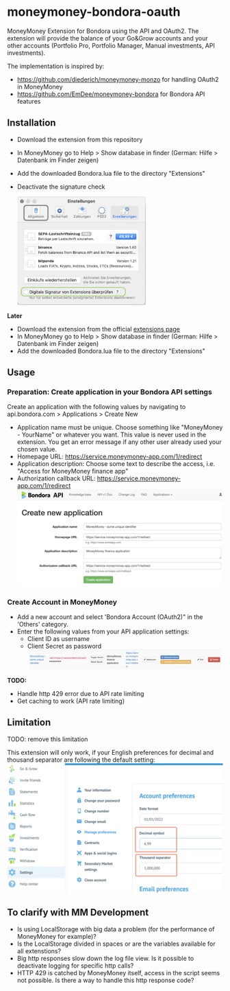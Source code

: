 # moneymoney-bondora-oauth
MoneyMoney Extension for Bondora using the API and OAuth2.
The extension will provide the balance of your Go&Grow accounts and your other accounts (Portfolio Pro, Portfolio Manager, Manual investments, API investments).

The implementation is inspired by:
* https://github.com/diederich/moneymoney-monzo for handling OAuth2 in MoneyMoney
* https://github.com/EmDee/moneymoney-bondora for Bondora API features

## Installation
* Download the extension from this repository
* In MoneyMoney go to Help > Show database in finder (German: Hilfe > Datenbank im Finder zeigen)
* Add the downloaded Bondora.lua file to the directory "Extensions"
* Deactivate the signature check
  
  <img src="assets/moneymoney-deactivate-signature-check.png" alt="moneymoney signature check" width="300">

**Later**
* Download the extension from the official [extensions page](https://moneymoney-app.com/extensions/)
* In MoneyMoney go to Help > Show database in finder (German: Hilfe > Datenbank im Finder zeigen)
* Add the downloaded Bondora.lua file to the directory "Extensions"

## Usage

### Preparation: Create application in your Bondora API settings
Create an application with the following values by navigating to api.bondora.com > Applications > Create New 
* Application name must be unique. Choose something like "MoneyMoney - YourName" or whatever you want. This value is never used in the extension. You get an error message if any other user already used your chosen value.
* Homepage URL: https://service.moneymoney-app.com/1/redirect
* Application description: Choose some text to describe the access, i.e. "Access for MoneyMoney finance app"
* Authorization callback URL: https://service.moneymoney-app.com/1/redirect 
![bondora create application](assets/bondora-create-application.png)

### Create Account in MoneyMoney
* Add a new account and select 'Bondora Account (OAuth2)" in the 'Others' category.
* Enter the following values from your API application settings: 
    * Client ID as username 
    * Client Secret as password
![bondora application created](assets/bondora-application-settings.png)

**TODO:**
* Handle http 429 error due to API rate limiting
* Get caching to work (API rate limiting)

## Limitation
TODO: remove this limitation

This extension will only work, if your English preferences for decimal and thousand separator are following the default setting:
![bondora decimal and thousand separator preferences](assets/bondora-preferences.png)


## To clarify with MM Development
* Is using LocalStorage with big data a problem (for the performance of MoneyMoney for example)?
* Is the LocalStorage divided in spaces or are the variables available for all extenstions? 
* Big http responses slow down the log file view. Is it possible to deactivate logging for specific http calls?
* HTTP 429 is catched by MoneyMoney itself, access in the script seems not possible. Is there a way to handle this http response code?